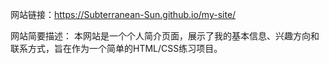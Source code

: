 网站链接：https://Subterranean-Sun.github.io/my-site/

网站简要描述：
本网站是一个个人简介页面，展示了我的基本信息、兴趣方向和联系方式，旨在作为一个简单的HTML/CSS练习项目。
